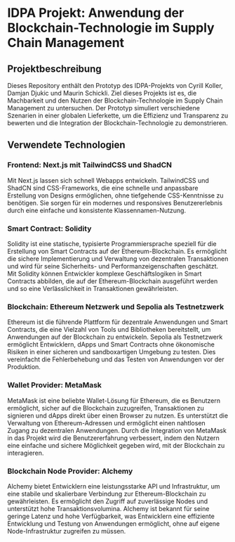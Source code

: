 # IDPA Projekt: Anwendung der Blockchain-Technologie im Supply Chain Management
## Projektbeschreibung
Dieses Repository enthält den Prototyp des IDPA-Projekts von Cyrill Koller, Damjan Djukic und Maurin Schickli. Ziel dieses Projekts ist es, die Machbarkeit und den Nutzen der Blockchain-Technologie im Supply Chain Management zu untersuchen. 
Der Prototyp simuliert verschiedene Szenarien in einer globalen Lieferkette, um die Effizienz und Transparenz zu bewerten und die Integration der Blockchain-Technologie zu demonstrieren.

## Verwendete Technologien

### Frontend: Next.js mit TailwindCSS und ShadCN
Mit Next.js lassen sich schnell Webapps entwickeln. TailwindCSS und ShadCN sind CSS-Frameworks, die eine schnelle und anpassbare Erstellung von Designs ermöglichen, ohne tiefgehende CSS-Kenntnisse zu benötigen. Sie sorgen für ein modernes und responsives Benutzererlebnis durch eine einfache und konsistente Klassennamen-Nutzung.

### Smart Contract: Solidity
Solidity ist eine statische, typisierte Programmiersprache speziell für die Erstellung von Smart Contracts auf der Ethereum-Blockchain. Es ermöglicht die sichere Implementierung und Verwaltung von dezentralen Transaktionen und wird für seine Sicherheits- und Performanzeigenschaften geschätzt. Mit Solidity können Entwickler komplexe Geschäftslogiken in Smart Contracts abbilden, die auf der Ethereum-Blockchain ausgeführt werden und so eine Verlässlichkeit in Transaktionen gewährleisten.

### Blockchain: Ethereum Netzwerk und Sepolia als Testnetzwerk
Ethereum ist die führende Plattform für dezentrale Anwendungen und Smart Contracts, die eine Vielzahl von Tools und Bibliotheken bereitstellt, um Anwendungen auf der Blockchain zu entwickeln. Sepolia als Testnetzwerk ermöglicht Entwicklern, dApps und Smart Contracts ohne ökonomische Risiken in einer sicheren und sandboxartigen Umgebung zu testen. Dies vereinfacht die Fehlerbehebung und das Testen von Anwendungen vor der Produktion.

### Wallet Provider: MetaMask
MetaMask ist eine beliebte Wallet-Lösung für Ethereum, die es Benutzern ermöglicht, sicher auf die Blockchain zuzugreifen, Transaktionen zu signieren und dApps direkt über einen Browser zu nutzen. Es unterstützt die Verwaltung von Ethereum-Adressen und ermöglicht einen nahtlosen Zugang zu dezentralen Anwendungen. Durch die Integration von MetaMask in das Projekt wird die Benutzererfahrung verbessert, indem den Nutzern eine einfache und sichere Möglichkeit gegeben wird, mit der Blockchain zu interagieren.

### Blockchain Node Provider: Alchemy
Alchemy bietet Entwicklern eine leistungsstarke API und Infrastruktur, um eine stabile und skalierbare Verbindung zur Ethereum-Blockchain zu gewährleisten. Es ermöglicht den Zugriff auf zuverlässige Nodes und unterstützt hohe Transaktionsvolumina. Alchemy ist bekannt für seine geringe Latenz und hohe Verfügbarkeit, was Entwicklern eine effiziente Entwicklung und Testung von Anwendungen ermöglicht, ohne auf eigene Node-Infrastruktur zugreifen zu müssen.

